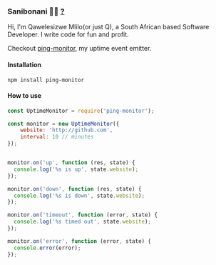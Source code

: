 ### Sanibonani 👋🏾 [?](https://en.wiktionary.org/wiki/sanibonani)

Hi, I'm Qawelesizwe Mlilo(or just Q), a South African based Software Developer. I write code for fun and profit.

Checkout [ping-monitor](https://github.com/qawemlilo/ping-monitor), my uptime event emitter.


#### Installation 

```
npm install ping-monitor
```

#### How to use 

```javascript
const UptimeMonitor = require('ping-monitor');

const monitor = new UptimeMonitor({
    website: 'http://github.com',
    interval: 10 // minutes
});


monitor.on('up', function (res, state) {
  console.log('%s is up', state.website);
});

monitor.on('down', function (res, state) {
  console.log('%s is down', state.website);
});

monitor.on('timeout', function (error, state) {
  console.log('%s timed out', state.website);
});

monitor.on('error', function (error, state) {
  console.error(error);
});
```

